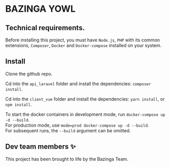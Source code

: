 # BAZINGA YOWL

## Technical requirements.

Before installing this project, you must have ```Node.js```, ```PHP``` with its common extensions, ```Composer```, ```Docker``` and ```Docker-compose``` installed on your system.

## Install

Clone the github repo.

Cd into the `api_laravel` folder and install the dependencies: ```composer install```.

Cd into the ```client_vue``` folder and install the dependencies: ```yarn install```, or ```npm install```.

To start the docker containers in development mode, run ```docker-compose up -d --build```.  
For production mode, use ```mode=prod docker-compose up -d --build```.  
For subsequent runs, the ```--build``` argument can be omitted.

## Dev team members ✨

This project has been brought to life by the Bazinga Team.
